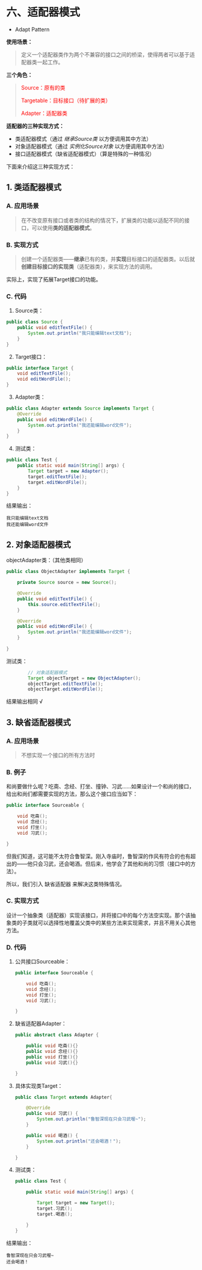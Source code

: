 # 六、适配器模式

- Adapt Pattern

**使用场景：**

> 定义一个适配器类作为两个不兼容的接口之间的桥梁，使得两者可以基于适配器类一起工作。



**三个角色：**

> <font color='red'>Source：原有的类</font>
>
> <font color='red'>Targetable：目标接口（待扩展的类）</font>
>
> <font color='red'>Adapter：适配器类</font>



**适配器的三种实现方式：**

- 类适配器模式（通过 *继承Source类*  以方便调用其中方法）
- 对象适配器模式（通过 *实例化Source对象* 以方便调用其中方法）
- 接口适配器模式（缺省适配器模式）（算是特殊的一种情况）



下面来介绍这三种实现方式：



## 1. 类适配器模式

### A. 应用场景

> 在不改变原有接口或者类的结构的情况下，扩展类的功能以适配不同的接口，可以使用**类的适配器模式**。



### B. 实现方式

> 创建一个适配器类——**继承**已有的类，并**实现**目标接口的适配器类。以后就**创建目标接口的实现类**（适配器类），来实现方法的调用。

实际上，实现了拓展Target接口的功能。



### C. 代码

1. Source类：

```java
public class Source {
    public void editTextFile() {
        System.out.println("我只能编辑text文档");
    }
}
```

2. Target接口：

```java
public interface Target {
    void editTextFile();
    void editWordFile();
}
```

3. Adapter类：

```java
public class Adapter extends Source implements Target {
    @Override
    public void editWordFile() {
        System.out.println("我还能编辑word文件");
    }
}
```

4. 测试类：

```java
public class Test {
    public static void main(String[] args) {
        Target target = new Adapter();
        target.editTextFile();
        target.editWordFile();
    }
}
```



结果输出：

```
我只能编辑text文档
我还能编辑word文件
```



## 2. 对象适配器模式

objectAdapter类：（其他类相同）

```java
public class ObjectAdapter implements Target {

    private Source source = new Source();

    @Override
    public void editTextFile() {
        this.source.editTextFile();
    }

    @Override
    public void editWordFile() {
        System.out.println("我还能编辑word文件");
    }
    
}
```



测试类：

```java
        // 对象适配器模式
        Target objectTarget = new ObjectAdapter();
        objectTarget.editTextFile();
        objectTarget.editWordFile();
```



结果输出相同 √



## 3. 缺省适配器模式

### A. 应用场景

> 不想实现一个接口的所有方法时



### B. 例子

和尚要做什么呢？吃斋、念经、打坐、撞钟、习武……如果设计一个和尚的接口，给出和尚们都需要实现的方法，那么这个接口应当如下：

```java
public interface Sourceable {

    void 吃斋();
    void 念经();
    void 打坐();
    void 习武();

}
```

但我们知道，这可能不太符合鲁智深。刚入寺庙时，鲁智深的作风有符合的也有超出的——他只会习武，还会喝酒。但后来，他学会了其他和尚的习惯（接口中的方法）。

所以，我们引入 缺省适配器 来解决这类特殊情况。



### C. 实现方式

设计一个抽象类（适配器）实现该接口，并将接口中的每个方法空实现。那个该抽象类的子类就可以选择性地覆盖父类中的某些方法来实现需求，并且不用关心其他方法。



### D. 代码

1. 公共接口Sourceable：

   ```java
   public interface Sourceable {
   
       void 吃斋();
       void 念经();
       void 打坐();
       void 习武();
   
   }
   ```

   

2. 缺省适配器Adapter：

   ```java
   public abstract class Adapter {
   
       public void 吃斋(){}
       public void 念经(){}
       public void 打坐(){}
       public void 习武(){}
   
   }
   ```

   

3. 具体实现类Target：

   ```java
   public class Target extends Adapter{
   
       @Override
       public void 习武() {
           System.out.println("鲁智深现在只会习武喔~");
       }
   
       public void 喝酒() {
           System.out.println("还会喝酒！");
       }
   
   }
   ```

   

4. 测试类：

   ```java
   public class Test {
   
       public static void main(String[] args) {
   
           Target target = new Target();
           target.习武();
           target.喝酒();
   
       }
   }
   ```

   

结果输出：

```
鲁智深现在只会习武喔~
还会喝酒！
```

